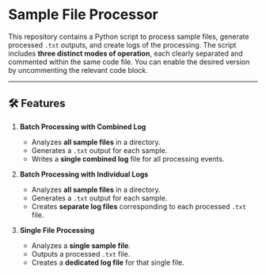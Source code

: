# Sample File Processor

This repository contains a Python script to process sample files, generate processed `.txt` outputs, and create logs of the processing. The script includes **three distinct modes of operation**, each clearly separated and commented within the same code file. You can enable the desired version by uncommenting the relevant code block.

---

## 🛠 Features

1. **Batch Processing with Combined Log**  
   - Analyzes **all sample files** in a directory.
   - Generates a `.txt` output for each sample.
   - Writes a **single combined log** file for all processing events.

2. **Batch Processing with Individual Logs**  
   - Analyzes **all sample files** in a directory.
   - Generates a `.txt` output for each sample.
   - Creates **separate log files** corresponding to each processed `.txt` file.

3. **Single File Processing**  
   - Analyzes a **single sample file**.
   - Outputs a processed `.txt` file.
   - Creates a **dedicated log file** for that single file.



